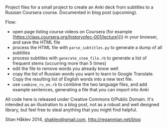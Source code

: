 Project files for a small project to create an Anki deck from subtitles to a Russian Coursera course. Documented in blog post (upcoming).

Flow:
 - open page listing course videos on Coursera (for example [https://class.coursera.org/historyofec-001/lecture]()) in your browser, and save the HTML file
 - process the HTML file with `parse_subtitles.py` to generate a dump of all subtitles
 - process subtitles with `generate_stem_file.rb` to generate a list of frequent stems (occurring more than 5 times)
 - edit the file to remove words you already know well
 - copy the list of Russian words you want to learn to Google Translate. Copy the resulting list of English words into a new text file.
 - use `combine_ru_en.rb` to combine the two language files, and add example sentences, generating a file that you can import into Anki

All code here is released under Creative Commons 0/Public Domain. It's intended as an illustration to a blog post, not as a robust and well designed library, but feel free to steal anything that you might find helpful.

Stian Håklev 2014, shaklev@gmail.com, http://reganmian.net/blog